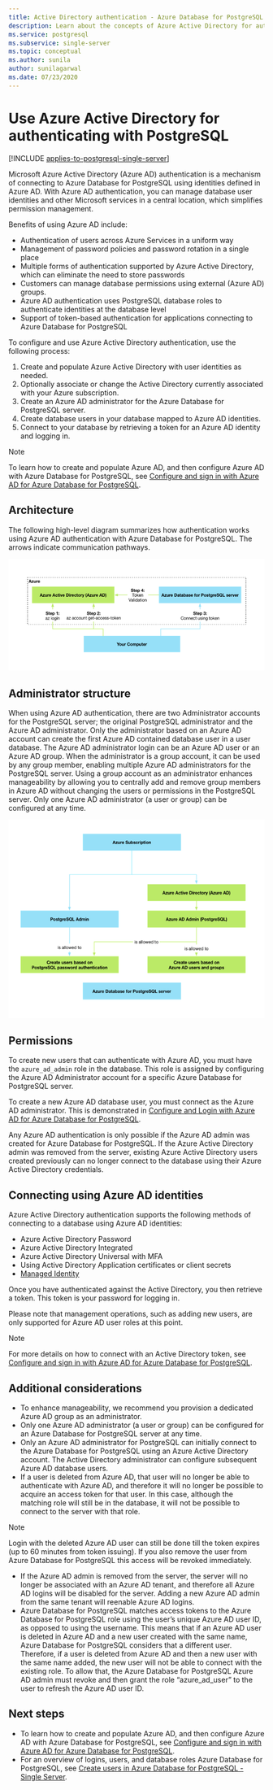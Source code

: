 ```yaml
---
title: Active Directory authentication - Azure Database for PostgreSQL - Single Server
description: Learn about the concepts of Azure Active Directory for authentication with Azure Database for PostgreSQL - Single Server
ms.service: postgresql
ms.subservice: single-server
ms.topic: conceptual
ms.author: sunila
author: sunilagarwal
ms.date: 07/23/2020
---
```


# Use Azure Active Directory for authenticating with PostgreSQL

[!INCLUDE [applies-to-postgresql-single-server](../includes/applies-to-postgresql-single-server.md)]

Microsoft Azure Active Directory (Azure AD) authentication is a mechanism of connecting to Azure Database for PostgreSQL using identities defined in Azure AD.
With Azure AD authentication, you can manage database user identities and other Microsoft services in a central location, which simplifies permission management.

Benefits of using Azure AD include:

- Authentication of users across Azure Services in a uniform way
- Management of password policies and password rotation in a single place
- Multiple forms of authentication supported by Azure Active Directory, which can eliminate the need to store passwords
- Customers can manage database permissions using external (Azure AD) groups.
- Azure AD authentication uses PostgreSQL database roles to authenticate identities at the database level
- Support of token-based authentication for applications connecting to Azure Database for PostgreSQL

To configure and use Azure Active Directory authentication, use the following process:

1. Create and populate Azure Active Directory with user identities as needed.
2. Optionally associate or change the Active Directory currently associated with your Azure subscription.
3. Create an Azure AD administrator for the Azure Database for PostgreSQL server.
4. Create database users in your database mapped to Azure AD identities.
5. Connect to your database by retrieving a token for an Azure AD identity and logging in.

> [!NOTE]
> To learn how to create and populate Azure AD, and then configure Azure AD with Azure Database for PostgreSQL, see [Configure and sign in with Azure AD for Azure Database for PostgreSQL](how-to-configure-sign-in-azure-ad-authentication.md).

## Architecture

The following high-level diagram summarizes how authentication works using Azure AD authentication with Azure Database for PostgreSQL. The arrows indicate communication pathways.

![authentication flow][1]

## Administrator structure

When using Azure AD authentication, there are two Administrator accounts for the PostgreSQL server; the original PostgreSQL administrator and the Azure AD administrator. Only the administrator based on an Azure AD account can create the first Azure AD contained database user in a user database. The Azure AD administrator login can be an Azure AD user or an Azure AD group. When the administrator is a group account, it can be used by any group member, enabling multiple Azure AD administrators for the PostgreSQL server. Using a group account as an administrator enhances manageability by allowing you to centrally add and remove group members in Azure AD without changing the users or permissions in the PostgreSQL server. Only one Azure AD administrator (a user or group) can be configured at any time.

![admin structure][2]

## Permissions

To create new users that can authenticate with Azure AD, you must have the `azure_ad_admin` role in the database. This role is assigned by configuring the Azure AD Administrator account for a specific Azure Database for PostgreSQL server.

To create a new Azure AD database user, you must connect as the Azure AD administrator. This is demonstrated in [Configure and Login with Azure AD for Azure Database for PostgreSQL](how-to-configure-sign-in-azure-ad-authentication.md).

Any Azure AD authentication is only possible if the Azure AD admin was created for Azure Database for PostgreSQL. If the Azure Active Directory admin was removed from the server, existing Azure Active Directory users created previously can no longer connect to the database using their Azure Active Directory credentials.

## Connecting using Azure AD identities

Azure Active Directory authentication supports the following methods of connecting to a database using Azure AD identities:

- Azure Active Directory Password
- Azure Active Directory Integrated
- Azure Active Directory Universal with MFA
- Using Active Directory Application certificates or client secrets
- [Managed Identity](how-to-connect-with-managed-identity.md)

Once you have authenticated against the Active Directory, you then retrieve a token. This token is your password for logging in.

Please note that management operations, such as adding new users, are only supported for Azure AD user roles at this point.

> [!NOTE]
> For more details on how to connect with an Active Directory token, see [Configure and sign in with Azure AD for Azure Database for PostgreSQL](how-to-configure-sign-in-azure-ad-authentication.md).

## Additional considerations

- To enhance manageability, we recommend you provision a dedicated Azure AD group as an administrator.
- Only one Azure AD administrator (a user or group) can be configured for an Azure Database for PostgreSQL server at any time.
- Only an Azure AD administrator for PostgreSQL can initially connect to the Azure Database for PostgreSQL using an Azure Active Directory account. The Active Directory administrator can configure subsequent Azure AD database users.
- If a user is deleted from Azure AD, that user will no longer be able to authenticate with Azure AD, and therefore it will no longer be possible to acquire an access token for that user. In this case, although the matching role will still be in the database, it will not be possible to connect to the server with that role.
> [!NOTE]
> Login with the deleted Azure AD user can still be done till the token expires (up to 60 minutes from token issuing).  If you also remove the user from Azure Database for PostgreSQL this access will be revoked immediately.
- If the Azure AD admin is removed from the server, the server will no longer be associated with an Azure AD tenant, and therefore all Azure AD logins will be disabled for the server. Adding a new Azure AD admin from the same tenant will reenable Azure AD logins.
- Azure Database for PostgreSQL matches access tokens to the Azure Database for PostgreSQL role using the user’s unique Azure AD user ID, as opposed to using the username. This means that if an Azure AD user is deleted in Azure AD and a new user created with the same name, Azure Database for PostgreSQL considers that a different user. Therefore, if a user is deleted from Azure AD and then a new user with the same name added, the new user will not be able to connect with the existing role. To allow that, the Azure Database for PostgreSQL Azure AD admin must revoke and then grant the role “azure_ad_user” to the user to refresh the Azure AD user ID.

## Next steps

- To learn how to create and populate Azure AD, and then configure Azure AD with Azure Database for PostgreSQL, see [Configure and sign in with Azure AD for Azure Database for PostgreSQL](how-to-configure-sign-in-azure-ad-authentication.md).
- For an overview of logins, users, and database roles Azure Database for PostgreSQL, see [Create users in Azure Database for PostgreSQL - Single Server](how-to-create-users.md).

<!--Image references-->

[1]: ./media/concepts-azure-ad-authentication/authentication-flow.png
[2]: ./media/concepts-azure-ad-authentication/admin-structure.png
